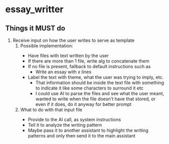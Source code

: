 # essay_writter

## Things it MUST do

1. Receive input on how the user writes to serve as template
    <ol type="1">
        <li>Possible implementation:</li>
            <ul>
                <li>Have files with text written by the user</li>
                <li>If there are more than 1 file, write alg to concatenate them</li>
                <li>If no file is present, fallback to default instructions such as
                    <ul>
                        <li>Write an essay with x lines</li>
                    </ul>
                </li>
                <li>Label the text with theme, what the user was trying to imply, etc.
                    <ul>
                        <li>That information should be inside the text file with something to indicate it like some characters to surround it etc</li>
                        <li>I could use AI to parse the files and see what the user meant, wanted to write when the file doesn’t have that stored, or even if it does, do it anyway for better prompt</li>
                    </ul>
                </li>
            </ul>
        <li>What to do with that input file</li>
            <ul>
                <li>Provide to the AI call, as system instructions</li>
                <li>Tell it to analyze the writing pattern</li>
                <li>Maybe pass it to another assistant to highlight the writing patterns and only then send it to the main assistant</li>
            </ul>
    </ol>


